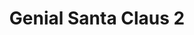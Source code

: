 ---
title: Genial Santa Claus 2
developer: Netforza
image: GenialSanta2.png
ios: https://itunes.apple.com/app/genial-santa-claus-2-christmas/id1064711553?mt=8
android: https://play.google.com/store/apps/details?id=com.netforza.GenialSantaClaus2
amazon: http://www.amazon.com/Genial-Santa-Claus-Christmas-Cards/dp/B0191YWWNI
flash: http://www.kongregate.com/games/Netforza/genial-santa-claus-2-the-christmas-cards
---